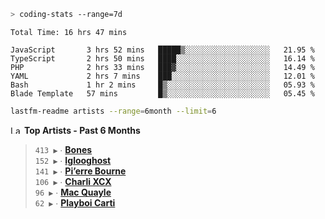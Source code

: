 ```zsh
> coding-stats --range=7d
```

<!--START_SECTION:waka-->

```text
Total Time: 16 hrs 47 mins

JavaScript       3 hrs 52 mins   █████▒░░░░░░░░░░░░░░░░░░░   21.95 %
TypeScript       2 hrs 50 mins   ████░░░░░░░░░░░░░░░░░░░░░   16.14 %
PHP              2 hrs 33 mins   ███▓░░░░░░░░░░░░░░░░░░░░░   14.49 %
YAML             2 hrs 7 mins    ███░░░░░░░░░░░░░░░░░░░░░░   12.01 %
Bash             1 hr 2 mins     █▒░░░░░░░░░░░░░░░░░░░░░░░   05.93 %
Blade Template   57 mins         █▒░░░░░░░░░░░░░░░░░░░░░░░   05.45 %
```

<!--END_SECTION:waka-->

```zsh
lastfm-readme artists --range=6month --limit=6
```

<!--START_LASTFM_ARTISTS:{"period": "6month", "rows": 6}-->
<a href="https://last.fm" target="_blank"><img src="https://user-images.githubusercontent.com/17434202/215290617-e793598d-d7c9-428f-9975-156db1ba89cc.svg" alt="Last.fm Logo" width="18" height="13"/></a> **Top Artists - Past 6 Months**

> `413 ▶️` ∙ **[Bones](https://www.last.fm/music/Bones)**<br/>
> `152 ▶️` ∙ **[Iglooghost](https://www.last.fm/music/Iglooghost)**<br/>
> `141 ▶️` ∙ **[Pi’erre Bourne](https://www.last.fm/music/Pi%E2%80%99erre+Bourne)**<br/>
> `106 ▶️` ∙ **[Charli XCX](https://www.last.fm/music/Charli+XCX)**<br/>
> `96 ▶️` ∙ **[Mac Quayle](https://www.last.fm/music/Mac+Quayle)**<br/>
> `62 ▶️` ∙ **[Playboi Carti](https://www.last.fm/music/Playboi+Carti)**<br/>
<!--END_LASTFM_ARTISTS-->
